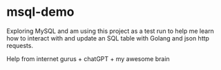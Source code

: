 # msql-demo

Exploring MySQL and am using this project as a test run to help me learn how to interact with and update an SQL table with Golang and json http requests. 

Help from internet gurus + chatGPT + my awesome brain
